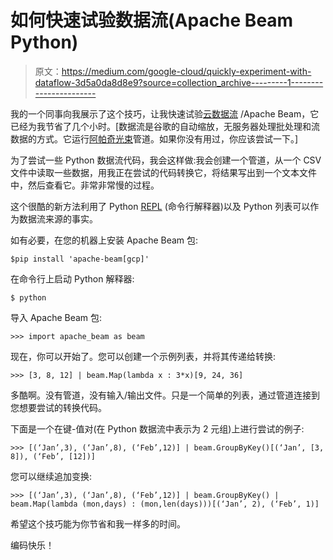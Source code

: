 # 如何快速试验数据流(Apache Beam Python)

> 原文：<https://medium.com/google-cloud/quickly-experiment-with-dataflow-3d5a0da8d8e9?source=collection_archive---------1----------------------->

我的一个同事向我展示了这个技巧，让我快速试验[云数据流](https://cloud.google.com/dataflow/) /Apache Beam，它已经为我节省了几个小时。[数据流是谷歌的自动缩放，无服务器处理批处理和流数据的方式。它运行[阿帕奇光束](https://beam.apache.org/)管道。如果你没有用过，你应该尝试一下。]

为了尝试一些 Python 数据流代码，我会这样做:我会创建一个管道，从一个 CSV 文件中读取一些数据，用我正在尝试的代码转换它，将结果写出到一个文本文件中，然后查看它。非常非常慢的过程。

这个很酷的新方法利用了 Python [REPL](https://en.wikipedia.org/wiki/Read%E2%80%93eval%E2%80%93print_loop) (命令行解释器)以及 Python 列表可以作为数据流来源的事实。

如有必要，在您的机器上安装 Apache Beam 包:

```
$pip install 'apache-beam[gcp]'
```

在命令行上启动 Python 解释器:

```
$ python
```

导入 Apache Beam 包:

```
>>> import apache_beam as beam
```

现在，你可以开始了。您可以创建一个示例列表，并将其传递给转换:

```
>>> [3, 8, 12] | beam.Map(lambda x : 3*x)[9, 24, 36]
```

多酷啊。没有管道，没有输入/输出文件。只是一个简单的列表，通过管道连接到您想要尝试的转换代码。

下面是一个在键-值对(在 Python 数据流中表示为 2 元组)上进行尝试的例子:

```
>>> [(‘Jan’,3), (‘Jan’,8), (‘Feb’,12)] | beam.GroupByKey()[(‘Jan’, [3, 8]), (‘Feb’, [12])]
```

您可以继续追加变换:

```
>>> [(‘Jan’,3), (‘Jan’,8), (‘Feb’,12)] | beam.GroupByKey() | beam.Map(lambda (mon,days) : (mon,len(days)))[(‘Jan’, 2), (‘Feb’, 1)]
```

希望这个技巧能为你节省和我一样多的时间。

编码快乐！